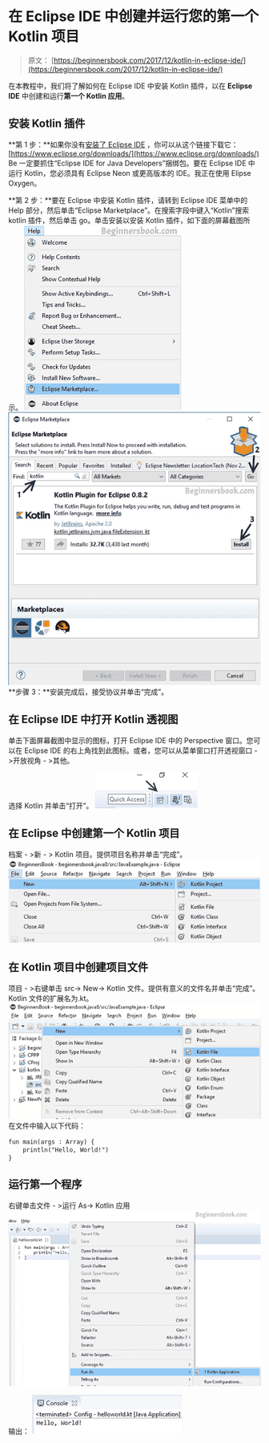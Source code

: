 # 在 Eclipse IDE 中创建并运行您的第一个 Kotlin 项目

> 原文： [https://beginnersbook.com/2017/12/kotlin-in-eclipse-ide/](https://beginnersbook.com/2017/12/kotlin-in-eclipse-ide/)

在本教程中，我们将了解如何在 Eclipse IDE 中安装 Kotlin 插件，以在 **Eclipse IDE** 中创建和运行**第一个 Kotlin 应用**。

## 安装 Kotlin 插件

**第 1 步：**如果你没有[安装了 Eclipse IDE](https://beginnersbook.com/2016/04/how-to-install-eclipse-on-mac-os-x/) ，你可以从这个链接下载它： [https://www.eclipse.org/downloads/](https://www.eclipse.org/downloads/) Be 一定要抓住“Eclipse IDE for Java Developers”捆绑包。要在 Eclipse IDE 中运行 Kotlin，您必须具有 Eclipse Neon 或更高版本的 IDE。我正在使用 Elipse Oxygen。

**第 2 步：**要在 Eclipse 中安装 Kotlin 插件，请转到 Eclipse IDE 菜单中的 Help 部分，然后单击“Eclipse Marketplace”。在搜索字段中键入“Kotlin”搜索 kotlin 插件，然后单击 go。单击安装以安装 Kotlin 插件，如下面的屏幕截图所示。
![Eclipse MarketPlace For Kotlin Installation](img/ba446bec26992de0e00a7c11a0c376c6.jpg)
![Install Kotlin Plugin Eclipse IDE](img/1bd4866f5b5fb43ae381fb2567474325.jpg)
**步骤 3：**安装完成后，接受协议并单击“完成”。

## 在 Eclipse IDE 中打开 Kotlin 透视图

单击下面屏幕截图中显示的图标，打开 Eclipse IDE 中的 Perspective 窗口。您可以在 Eclipse IDE 的右上角找到此图标。或者，您可以从菜单窗口打开透视窗口 - &gt;开放视角 - &gt;其他。

选择 Kotlin 并单击“打开”。
![Eclipse Perspective Kotlin](img/5624d78aa9b4e42df9e48ffba8cd2e9c.jpg)

## 在 Eclipse 中创建第一个 Kotlin 项目

档案 - &gt;新 - &gt; Kotlin 项目。提供项目名称并单击“完成”。
![Kotlin Project](img/8c4e8d230fb428b134d642f18dc0eaa1.jpg)

## 在 Kotlin 项目中创建项目文件

项目 - &gt;右键单击 src-&gt; New-&gt; Kotlin 文件。提供有意义的文件名并单击“完成”。 Kotlin 文件的扩展名为.kt。
![Kotlin File in Kotlin Project](img/c4fe2df4903f5e561efbc5451b5aae30.jpg)
在文件中输入以下代码：

```
fun main(args : Array) {
    println("Hello, World!")
}
```

## 运行第一个程序

右键单击文件 - &gt;运行 As-&gt; Kotlin 应用
![hello world kotlin program](img/19e9078bc54f75946ba584e563b8c17f.jpg)

输出：
![Output First Kotlin Project](img/736cced5ad01f45bdbe86fb25269d3fb.jpg)